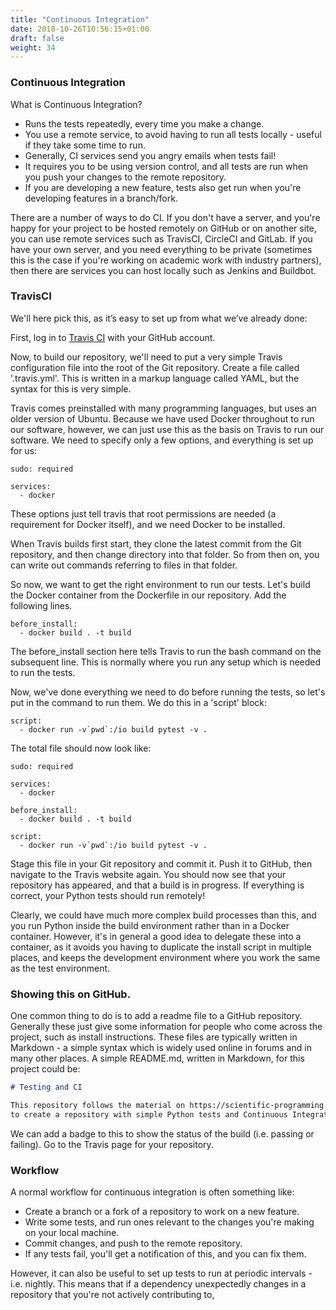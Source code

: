 ```yaml
---
title: "Continuous Integration"
date: 2018-10-26T10:56:15+01:00
draft: false
weight: 34
---
```


### Continuous Integration

What is Continuous Integration?

* Runs the tests repeatedly, every time you make a change.
* You use a remote service, to avoid having to run all tests locally - useful if they take some time to run.
* Generally, CI services send you angry emails when tests fail!
* It requires you to be using version control, and all tests are run when you push your changes to the remote repository.
* If you are developing a new feature, tests also get run when you're developing features in a branch/fork.

There are a number of ways to do CI. If you don't have a server, and you're happy for your project to be hosted remotely on GitHub or on another site, you can use remote services such as TravisCI, CircleCI and GitLab. If you have your own server, and you need everything to be private (sometimes this is the case if you're working on academic work with industry partners), then there are services you can host locally such as Jenkins and Buildbot.

### TravisCI

We'll here pick this, as it’s easy to set up from what we’ve already done:

First, log in to [Travis CI](https://travis-ci.org/) with your GitHub account.

Now, to build our repository, we'll need to put a very simple Travis configuration file into the root of the Git repository. Create a file called '.travis.yml'. This is written in a markup language called YAML, but the syntax for this is very simple.

Travis comes preinstalled with many programming languages, but uses an older version of Ubuntu. Because we have used Docker throughout to run our software, however, we can just use this as the basis on Travis to run our software. We need to specify only a few options, and everything is set up for us:

```
sudo: required

services:
  - docker
```

These options just tell travis that root permissions are needed (a requirement for Docker itself), and we need Docker to be installed.

When Travis builds first start, they clone the latest commit from the Git repository, and then change directory into that folder. So from then on, you can write out commands referring to files in that folder.

So now, we want to get the right environment to run our tests. Let's build the Docker container from the Dockerfile in our repository. Add the following lines.

```
before_install:
  - docker build . -t build
```

The before_install section here tells Travis to run the bash command on the subsequent line. This is normally where you run any setup which is needed to run the tests.

Now, we've done everything we need to do before running the tests, so let's put in the command to run them. We do this in a 'script' block:

```
script:
  - docker run -v`pwd`:/io build pytest -v .
```

The total file should now look like:

```
sudo: required

services:
  - docker

before_install:
  - docker build . -t build

script:
  - docker run -v`pwd`:/io build pytest -v .
```

Stage this file in your Git repository and commit it. Push it to GitHub, then navigate to the Travis website again. You should now see that your repository has appeared, and that a build is in progress. If everything is correct, your Python tests should run remotely!

Clearly, we could have much more complex build processes than this, and you run Python inside the build environment rather than in a Docker container. However, it's in general a good idea to delegate these into a container, as it avoids you having to duplicate the install script in multiple places, and keeps the development environment where you work the same as the test environment.

### Showing this on GitHub.

One common thing to do is to add a readme file to a GitHub repository. Generally these just give some information for people who come across the project, such as install instructions. These files are typically written in Markdown - a simple syntax which is widely used online in forums and in many other places. A simple README.md, written in Markdown, for this project could be:

```markdown
# Testing and CI

This repository follows the material on https://scientific-programming.github.io
to create a repository with simple Python tests and Continuous Integration set up.
```

We can add a badge to this to show the status of the build (i.e. passing or failing). Go to the Travis page for your repository.

### Workflow

A normal workflow for continuous integration is often something like:

* Create a branch or a fork of a repository to work on a new feature.
* Write some tests, and run ones relevant to the changes you're making on your local machine.
* Commit changes, and push to the remote repository.
* If any tests fail, you'll get a notification of this, and you can fix them.

However, it can also be useful to set up tests to run at periodic intervals - i.e. nightly.
This means that if a dependency unexpectedly changes in a repository that you're not actively contributing to,
